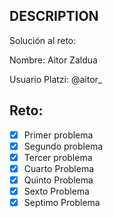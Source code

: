 ## DESCRIPTION

Solución al reto:

Nombre: Aitor Zaldua

Usuario Platzi: @aitor_

## Reto:

- [x] Primer problema
- [x] Segundo problema
- [x] Tercer problema
- [x] Cuarto Problema
- [x] Quinto Problema
- [x] Sexto Problema
- [x] Septimo Problema
